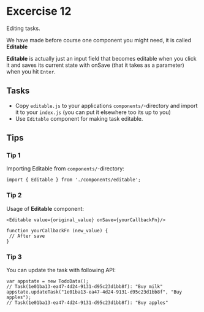 # Excercise 12

Editing tasks.

We have made before course one component you might need, it is called **Editable**

**Editable** is actually just an input field that becomes editable when you click it
and saves its current state with onSave (that it takes as a parameter)
when you hit `Enter`.


## Tasks
- Copy `editable.js` to your applications `components/`-directory and import it to your `index.js` (you can put it elsewhere too its up to you)
- Use `Editable` component for making task editable.



## Tips

### Tip 1

Importing Editable from `components/`-directory:
```
import { Editable } from './components/editable';
```


### Tip 2
Usage of **Editable** component:
```
<Editable value={original_value} onSave={yourCallbackFn}/>

function yourCallbackFn (new_value) {
 // After save
}
```


### Tip 3
You can update the task with following API:
```
var appstate = new TodoData();
// Task(1e01ba13-ea47-4d24-9131-d95c23d1bb8f): "Buy milk"
appstate.updateTask("1e01ba13-ea47-4d24-9131-d95c23d1bb8f", "Buy apples");
// Task(1e01ba13-ea47-4d24-9131-d95c23d1bb8f): "Buy apples"
```

